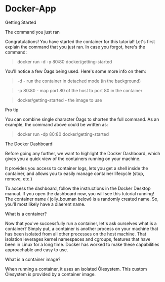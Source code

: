 # Docker-App

Getting Started

The command you just ran

Congratulations! You have started the container for this tutorial! Let's first explain the
command that you just ran. In case you forgot, here's the command:

> docker run -d -p 80:80 docker/getting-started

You'll notice a few Öags being used. Here's some more info on them:

> -d - run the container in detached mode (in the background)

> -p 80:80 - map port 80 of the host to port 80 in the container

> docker/getting-started - the image to use

Pro tip

You can combine single character Öags to shorten the full command. As an example, the command above
could be written as:

> docker run -dp 80:80 docker/getting-started


The Docker Dashboard

Before going any further, we want to highlight the Docker Dashboard, which gives you a
quick view of the containers running on your machine. 

It provides you access to container logs, lets you get a shell inside the container, and allows you to easily manage container
lifecycle (stop, remove, etc.)

To access the dashboard, follow the instructions in the Docker Desktop manual. If you open
the dashboard now, you will see this tutorial running! The container name ( jolly_bouman
below) is a randomly created name. So, you'll most likely have a diáerent name.


What is a container?

Now that you've successfully run a container, let's ask ourselves what is a container? Simply
put, a container is another process on your machine that has been isolated from all other
processes on the host machine. That isolation leverages kernel namespaces and cgroups,
features that have been in Linux for a long time. Docker has worked to make these
capabilities approachable and easy to use.

What is a container image?

When running a container, it uses an isolated Õlesystem. This custom Õlesystem is provided
by a container image.













